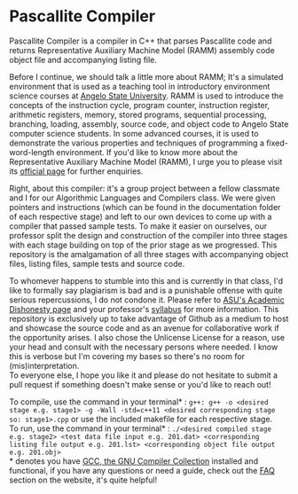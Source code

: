 # Pascallite Compiler

Pascallite Compiler is a compiler in C++ that parses Pascallite code and returns Representative Auxiliary Machine Model (RAMM) assembly code object file and accompanying listing file.

Before I continue, we should talk a little more about RAMM; It's a simulated environment that is used as a teaching tool in introductory environment science courses at [Angelo State University](https://cs.angelo.edu). RAMM is used to introduce the concepts of the instruction cycle, program counter, instruction register, arithmetic registers, memory, stored programs, sequential processing, branching, loading, assembly, source code, and object code to Angelo State computer science students. In some advanced courses, it is used to demonstrate the various properties and techniques of programming a fixed-word-length environment. If you'd like to know more about the Representative Auxiliary Machine Model (RAMM), I urge you to please visit its [official page](https://www.cs.angelo.edu/ramm/) for further enquiries. 

Right, about this compiler: it's a group project between a fellow classmate and I for our Algorithmic Languages and Compilers class. We were given pointers and instructions (which can be found in the documentation folder of each respective stage) and left to our own devices to come up with a compiler that passed sample tests. To make it easier on ourselves, our professor split the design and construction of the compiler into three stages with each stage building on top of the prior stage as we progressed. This repository is the amalgamation of all three stages with accompanying object files, listing files, sample tests and source code. 

To whomever happens to stumble into this and is currently in that class, I'd like to formally say plagiarism is bad and is a punishable offense with quite serious repercussions, I do not condone it. Please refer to [ASU's Academic Dishonesty page](https://www.angelo.edu/dept/writing_center/academic_honesty.php) and your professor's [syllabus](http://www.cs.angelo.edu/~mmotl/4301/) for more information. This repository is exclusively up to take advantage of Github as a medium to host and showcase the source code and as an avenue for collaborative work if the opportunity arises. I also chose the Unlicense License for a reason, use your head and consult with the necessary persons where needed. I know this is verbose but I'm covering my bases so there's no room for (mis)interpretation. <br />To everyone else, I hope you like it and please do not hesitate to submit a pull request if something  doesn't make sense or you'd like to reach out!

To compile, use the command in your terminal* : ```g++: g++ -o <desired stage e.g. stage1> -g -Wall -std=c++11 <desired corresponding stage so: stage1>.cpp``` or use the included makefile for each respective stage.
<br />To run, use the command in your terminal* : ```./<desired compiled stage e.g. stage2> <test data file input e.g. 201.dat> <corresponding listing file output e.g. 201.lst> <corresponding object file output e.g. 201.obj>```
<br /> \* denotes you have [GCC, the GNU Compiler Collection](https://gcc.gnu.org/) installed and functional, if you have any questions or need a guide, check out the [FAQ](https://gcc.gnu.org/faq.html) section on the website, it's quite helpful!
